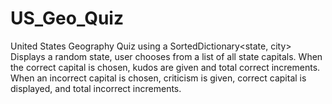 # US_Geo_Quiz
United States Geography Quiz using a SortedDictionary&lt;state, city>
Displays a random state, user chooses from a list of all state capitals.
When the correct capital is chosen, kudos are given and total correct increments.
When an incorrect capital is chosen, criticism is given, correct capital is displayed, and total incorrect increments.
